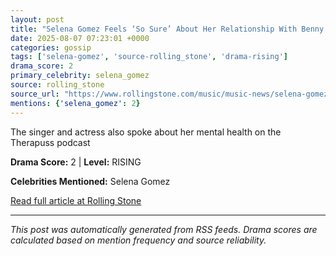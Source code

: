 ```yaml
---
layout: post
title: "Selena Gomez Feels ‘So Sure’ About Her Relationship With Benny Blanco"
date: 2025-08-07 07:23:01 +0000
categories: gossip
tags: ['selena-gomez', 'source-rolling_stone', 'drama-rising']
drama_score: 2
primary_celebrity: selena_gomez
source: rolling_stone
source_url: "https://www.rollingstone.com/music/music-news/selena-gomez-benny-blanco-relationship-therapuss-interview-1235402608/"
mentions: {'selena_gomez': 2}
---
```


The singer and actress also spoke about her mental health on the Therapuss podcast

**Drama Score:** 2 | **Level:** RISING

**Celebrities Mentioned:** Selena Gomez

[Read full article at Rolling Stone](https://www.rollingstone.com/music/music-news/selena-gomez-benny-blanco-relationship-therapuss-interview-1235402608/)

---
*This post was automatically generated from RSS feeds. Drama scores are calculated based on mention frequency and source reliability.*
